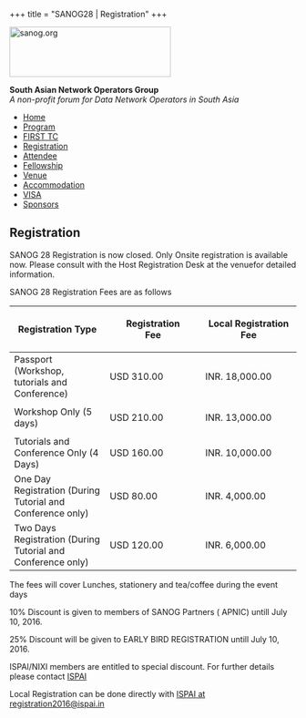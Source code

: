 +++
title = "SANOG28 | Registration"
+++

[<img src="../images/logo.jpg" width="283" height="88" alt="sanog.org" />](../index.html)

**South Asian Network Operators Group**  
*A non-profit forum for Data Network Operators in South Asia*

-   [Home](index.html)
-   [Program](program.html)
-   [FIRST TC](tc.html)
-   [Registration](reg.html)
-   [Attendee](attendee.html)
-   [Fellowship](fellowship.html)
-   [Venue](venue.html)
-   [Accommodation](accomo.html)
-   [VISA](visa.html)
-   [Sponsors](downloads.html)

Registration
------------

  
  
  

SANOG 28 Registration is now closed. Only Onsite registration is
available now. Please consult with the Host Registration Desk at the
venuefor detailed information.

  
  

SANOG 28 Registration Fees are as follows

  

<table class="table" width="570" data-cellspacing="2" data-cellpadding="2" data-border="1">
<colgroup>
<col style="width: 33%" />
<col style="width: 33%" />
<col style="width: 33%" />
</colgroup>
<thead>
<tr class="header">
<th>Registration Type<br />
</th>
<th><p>Registration<br />
Fee</p></th>
<th>Local Registration Fee</th>
</tr>
</thead>
<tbody>
<tr class="odd">
<td>Passport (Workshop, tutorials and Conference)<br />
</td>
<td>USD 310.00<br />
</td>
<td>INR. 18,000.00</td>
</tr>
<tr class="even">
<td>Workshop Only (5 days)<br />
</td>
<td>USD 210.00<br />
</td>
<td><p>INR. 13,000.00<br />
</p></td>
</tr>
<tr class="odd">
<td>Tutorials and Conference Only (4 Days)<br />
</td>
<td>USD 160.00<br />
</td>
<td>INR. 10,000.00</td>
</tr>
<tr class="even">
<td>One Day Registration (During Tutorial and Conference only)<br />
</td>
<td>USD 80.00<br />
</td>
<td>INR. 4,000.00</td>
</tr>
<tr class="odd">
<td>Two Days Registration (During Tutorial and Conference only)<br />
</td>
<td>USD 120.00<br />
</td>
<td>INR. 6,000.00</td>
</tr>
</tbody>
</table>

  

The fees will cover Lunches, stationery and tea/coffee during the event
days

  

10% Discount is given to members of SANOG Partners ( APNIC) untill July
10, 2016.

  

25% Discount will be given to EARLY BIRD REGISTRATION untill July 10,
2016.

  

ISPAI/NIXI members are entitled to special discount. For further details
please contact [ISPAI](mailto:registration2016@ispai.in)

  

Local Registration can be done directly with [ISPAI at
registration2016@ispai.in](mailto:registration2016@ispai.in)

 
